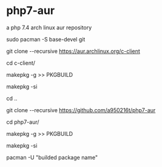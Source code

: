 # php7-aur
a php 7.4 arch linux aur repository

sudo pacman -S base-devel git

git clone --recursive https://aur.archlinux.org/c-client

cd c-client/

makepkg -g >> PKGBUILD

makepkg -si

cd ..

git clone --recursive https://github.com/a950216t/php7-aur

cd php7-aur/

makepkg -g >> PKGBUILD

makepkg -si

pacman -U "builded package name"
